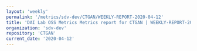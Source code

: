 ```yaml
---
layout: 'weekly'
permalink: '/metrics/sdv-dev/CTGAN/WEEKLY-REPORT-2020-04-12'
title: 'DAI Lab OSS Metrics Metrics report for CTGAN | WEEKLY-REPORT-2020-04-12'
organization: 'sdv-dev'
repository: 'CTGAN'
current_date: '2020-04-12'
---
```

